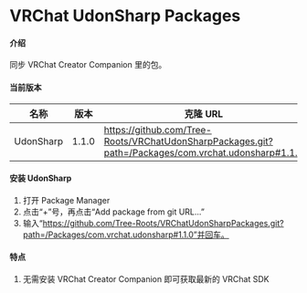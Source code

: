 # VRChat UdonSharp Packages

#### 介绍

同步 VRChat Creator Companion 里的包。

#### 当前版本

| 名称      | 版本  | 克隆 URL                                                                                |
| --------- | ----- | --------------------------------------------------------------------------------------- |
| UdonSharp | 1.1.0 | https://github.com/Tree-Roots/VRChatUdonSharpPackages.git?path=/Packages/com.vrchat.udonsharp#1.1.0 |

#### 安装 UdonSharp

1. 打开 Package Manager
2. 点击“+”号，再点击“Add package from git URL...”
3. 输入“https://github.com/Tree-Roots/VRChatUdonSharpPackages.git?path=/Packages/com.vrchat.udonsharp#1.1.0”并回车。

#### 特点

1. 无需安装 VRChat Creator Companion 即可获取最新的 VRChat SDK
